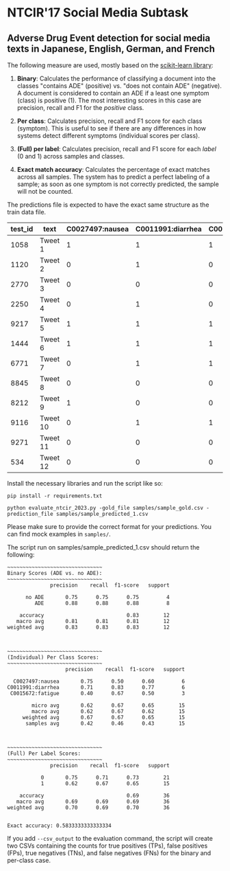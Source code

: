 # NTCIR'17 Social Media Subtask
## Adverse Drug Event detection for social media texts in Japanese, English, German, and French

The following measure are used, mostly based on the [scikit-learn library](https://scikit-learn.org/stable/index.html):


1) **Binary**: Calculates the performance of classifying a document into the classes "contains ADE" (positive) vs. "does not contain ADE" (negative). A document is considered to contain an ADE if a least one symptom (class) is positive (1). The most interesting scores in this case are precision, recall and F1 for the *positive* class.

2) **Per class**: Calculates precision, recall and F1 score for each class (symptom). This is useful to see if there are any differences in how systems detect different symptoms (individual scores per class).

3) **(Full) per label**: Calculates precision, recall and F1 score for each *label* (0 and 1) across samples and classes.

4) **Exact match accuracy**: Calculates the percentage of exact matches across all samples. The system has to predict a perfect labeling of a sample; as soon as one symptom is not correctly predicted, the sample will not be counted.



The predictions file is expected to have the exact same structure as the train data file.


| test_id   | text      | C0027497:nausea   | C0011991:diarrhea     | C0015672:fatigue  | ...   |
|---------  |---------- |-----------------  |-------------------    |------------------ |-----  |
| 1058      | Tweet 1   | 1                 | 1                     | 1                 | ...   |
| 1120      | Tweet 2   | 0                 | 1                     | 0                 | ...   |
| 2770      | Tweet 3   | 0                 | 0                     | 0                 | ...   |
| 2250      | Tweet 4   | 0                 | 1                     | 0                 | ...   |
| 9217      | Tweet 5   | 1                 | 1                     | 1                 | ...   |
| 1444      | Tweet 6   | 1                 | 1                     | 1                 | ...   |
| 6771      | Tweet 7   | 0                 | 1                     | 1                 | ...   |
| 8845      | Tweet 8   | 0                 | 0                     | 0                 | ...   |
| 8212      | Tweet 9   | 1                 | 0                     | 0                 | ...   |
| 9116      | Tweet 10  | 0                 | 1                     | 1                 | ...   |
| 9271      | Tweet 11  | 0                 | 0                     | 0                 | ...   |
| 534       | Tweet 12  | 0                 | 0                     | 0                 | ...   |


Install the necessary libraries and run the script like so:

```shell
pip install -r requirements.txt

python evaluate_ntcir_2023.py -gold_file samples/sample_gold.csv -prediction_file samples/sample_predicted_1.csv
```
Please make sure to provide the correct format for your predictions. You can find mock examples in `samples/`.


The script run on samples/sample_predicted_1.csv should return the following:

```
~~~~~~~~~~~~~~~~~~~~~~~~~~~~~~~
Binary Scores (ADE vs. no ADE):
~~~~~~~~~~~~~~~~~~~~~~~~~~~~~~~
              precision    recall  f1-score   support

      no ADE       0.75      0.75      0.75         4
         ADE       0.88      0.88      0.88         8

    accuracy                           0.83        12
   macro avg       0.81      0.81      0.81        12
weighted avg       0.83      0.83      0.83        12



~~~~~~~~~~~~~~~~~~~~~~~~~~~~~~~
(Individual) Per Class Scores:
~~~~~~~~~~~~~~~~~~~~~~~~~~~~~~~
                   precision    recall  f1-score   support

  C0027497:nausea       0.75      0.50      0.60         6
C0011991:diarrhea       0.71      0.83      0.77         6
 C0015672:fatigue       0.40      0.67      0.50         3

        micro avg       0.62      0.67      0.65        15
        macro avg       0.62      0.67      0.62        15
     weighted avg       0.67      0.67      0.65        15
      samples avg       0.42      0.46      0.43        15



~~~~~~~~~~~~~~~~~~~~~~~~~~~~~~~
(Full) Per Label Scores:
~~~~~~~~~~~~~~~~~~~~~~~~~~~~~~~
              precision    recall  f1-score   support

           0       0.75      0.71      0.73        21
           1       0.62      0.67      0.65        15

    accuracy                           0.69        36
   macro avg       0.69      0.69      0.69        36
weighted avg       0.70      0.69      0.70        36


Exact accuracy: 0.5833333333333334
```

If you add `--csv_output` to the evaluation command, the script will create two CSVs containing the counts for true positives (TPs), false positives (FPs), true negatives (TNs), and false negatives (FNs) for the binary and per-class case.
